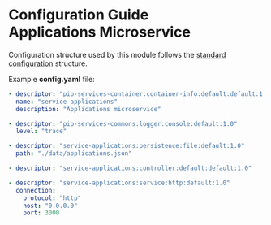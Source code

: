 # Configuration Guide <br/> Applications Microservice

Configuration structure used by this module follows the 
[standard configuration](https://github.com/pip-services/pip-services/blob/master/usage/Configuration.md) 
structure.

Example **config.yaml** file:

```yaml
- descriptor: "pip-services-container:container-info:default:default:1.0"
  name: "service-applications"
  description: "Applications microservice"

- descriptor: "pip-services-commons:logger:console:default:1.0"
  level: "trace"

- descriptor: "service-applications:persistence:file:default:1.0"
  path: "./data/applications.json"

- descriptor: "service-applications:controller:default:default:1.0"

- descriptor: "service-applications:service:http:default:1.0"
  connection:
    protocol: "http"
    host: "0.0.0.0"
    port: 3000
```
